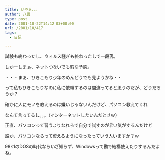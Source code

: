 ```yaml
---
title: いやぁ、、、
author: 八雲
type: post
date: 2001-10-22T14:12:03+00:00
url: /2001/10/417
tags:
  - 日記

---
```

試験も終わったし、ウィルス騒ぎも終わったしで一段落。
  
しかーしまぁ、ネットつないでも暇な予感。
  
・・・まぁ、ひきこもり少年のめんどうでも見ようかね・・
  
って私もひきこもりなのに私に依頼するのは間違ってると思うのだが、どうだろうか？
  
確かに人にモノを教えるのは嫌いじゃないんだけど、パソコン教えてくれ
  
なんて言ってるし。。。（インターネットしたいんだとさｗ）
  
正直、パソコンって習うよりなれろで自分で試すのが早い気がするんだけど
  
誰か、パソコンならって使えるようになったっていう人いますか？ｗ
  
98&#215;1のDOSの時代ならいざ知らず、Windowsって勘で結構使えたりするんだよね。
